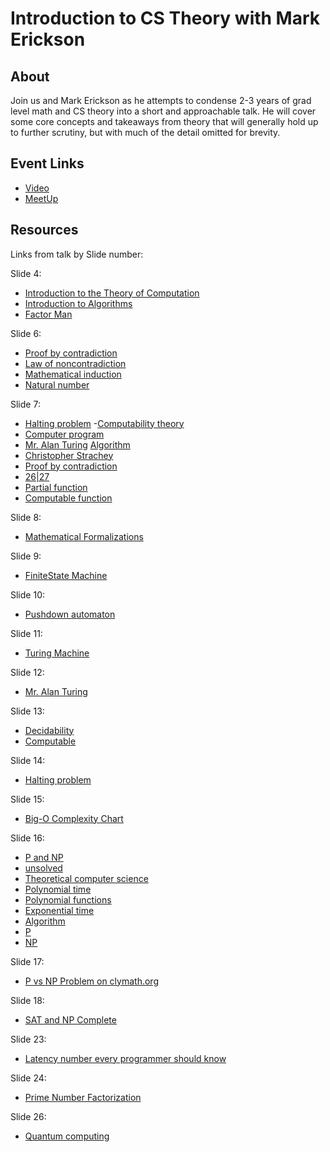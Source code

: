 # Introduction to CS Theory with Mark Erickson

## About

Join us and Mark Erickson as he attempts to condense 2-3 years of grad level math and CS theory into a short and approachable talk. He will cover some core concepts and takeaways from theory that will generally hold up to further scrutiny, but with much of the detail omitted for brevity.

## Event Links

- [Video](https://youtu.be/ymeFpWFH790?si=ErcNob-MXjuWUUQc)
- [MeetUp](https://www.meetup.com/eugenewebdevs/events/296574669/)

## Resources

Links from talk by Slide number:

Slide 4:
- [Introduction to the Theory of Computation](https://www.goodreads.com/en/book/show/400716)
- [Introduction to Algorithms](https://www.goodreads.com/book/show/108986)
- [Factor Man](https://www.goodreads.com/book/show/37986693)

Slide 6:
- [Proof by contradiction](https://en.wikipedia.org/wiki/Proof_by_contradiction)
- [Law of noncontradiction](https://en.wikipedia.org/wiki/Law_of_noncontradiction)
- [Mathematical induction](https://en.wikipedia.org/wiki/Mathematical_induction)
- [Natural number](https://en.wikipedia.org/wiki/Natural_number)

Slide 7:
- [Halting problem](https://en.wikipedia.org/wiki/Halting_problem)
-[Computability theory](https://en.wikipedia.org/wiki/Computability_theory)
- [Computer program](https://en.wikipedia.org/wiki/Computer_program)
- [Mr. Alan Turing](https://en.wikipedia.org/wiki/Alan_Turing)
[Algorithm](https://en.wikipedia.org/wiki/Algorithm)
- [Christopher Strachey](https://en.wikipedia.org/wiki/Christopher_Strachey)
- [Proof by contradiction](https://en.wikipedia.org/wiki/Proof_by_contradiction)
- [26|27](https://en.wikipedia.org/wiki/Halting_problem)
- [Partial function](https://en.wikipedia.org/wiki/Partial_function)
- [Computable function](https://en.wikipedia.org/wiki/Computable_function)

Slide 8:
- [Mathematical Formalizations](https://en.wikipedia.org/wiki/Abstract_machine)

Slide 9:
- [FiniteState Machine](https://en.wikipedia.org/wiki/Finite-state_machine)

Slide 10:
- [Pushdown automaton](https://en.wikipedia.org/wiki/Pushdown_automaton)

Slide 11:
- [Turing Machine](https://en.wikipedia.org/wiki/Turing_machine)

Slide 12:
- [Mr. Alan Turing](https://en.wikipedia.org/wiki/Alan_Turing)

Slide 13:
- [Decidability](https://en.wikipedia.org/wiki/Decidability_(logic))
- [Computable](https://en.wikipedia.org/wiki/Computable_function)

Slide 14:
- [Halting problem](https://en.wikipedia.org/wiki/Halting_problem)

Slide 15:
- [Big-O Complexity Chart](https://www.bigocheatsheet.com/)

Slide 16:
- [P and NP](https://en.wikipedia.org/wiki/P_versus_NP_problem)
- [unsolved](https://en.wikipedia.org/wiki/List_of_unsolved_problems_in_computer_science)
- [Theoretical computer science](https://en.wikipedia.org/wiki/Theoretical_computer_science)
- [Polynomial time](https://en.wikipedia.org/wiki/Time_complexity#Polynomial_time)
- [Polynomial functions](https://en.wikipedia.org/wiki/Polynomial#Polynomial_functions)
- [Exponential time](https://en.wikipedia.org/wiki/Time_complexity#Exponential_time)
- [Algorithm](https://en.wikipedia.org/wiki/Algorithm)
- [P](https://en.wikipedia.org/wiki/P_(complexity))
- [NP](https://en.wikipedia.org/wiki/NP_(complexity))


Slide 17:
- [P vs NP Problem on clymath.org](https://www.claymath.org/millennium/p-vs-np/)

Slide 18:

- [SAT and NP Complete](https://en.wikipedia.org/wiki/Boolean_satisfiability_problem)


Slide 23:
- [Latency number every programmer should know](https://colin-scott.github.io/personal_website/research/interactive_latency.html)

Slide 24:
- [Prime Number Factorization](https://en.wikipedia.org/wiki/Integer_factorization)

Slide 26:
- [Quantum computing](https://en.wikipedia.org/wiki/Quantum_computing)
